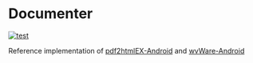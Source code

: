 # Documenter

[![test](https://github.com/ViliusSutkus89/Documenter/actions/workflows/test.yml/badge.svg)](https://github.com/ViliusSutkus89/Documenter/actions/workflows/test.yml)

Reference implementation of [pdf2htmlEX-Android](https://github.com/ViliusSutkus89/pdf2htmlEX-Android) and [wvWare-Android](https://github.com/ViliusSutkus89/wvWare-Android)  
